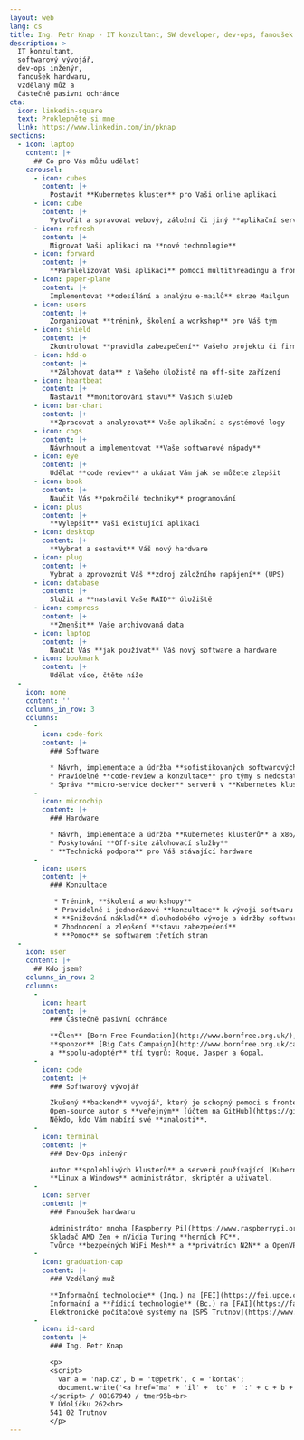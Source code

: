 ```yaml
---
layout: web
lang: cs
title: Ing. Petr Knap - IT konzultant, SW developer, dev-ops, fanoušek HW
description: >
  IT konzultant,
  softwarový vývojář,
  dev-ops inženýr,
  fanoušek hardwaru,
  vzdělaný můž a
  částečně pasivní ochránce
cta:
  icon: linkedin-square
  text: Proklepněte si mne
  link: https://www.linkedin.com/in/pknap
sections:
  - icon: laptop
    content: |+
      ## Co pro Vás můžu udělat?
    carousel:
      - icon: cubes
        content: |+
          Postavit **Kubernetes kluster** pro Vaši online aplikaci
      - icon: cube
        content: |+
          Vytvořit a spravovat webový, záložní či jiný **aplikační server**
      - icon: refresh
        content: |+
          Migrovat Vaši aplikaci na **nové technologie**
      - icon: forward
        content: |+
          **Paralelizovat Vaši aplikaci** pomocí multithreadingu a front
      - icon: paper-plane
        content: |+
          Implementovat **odesílání a analýzu e-mailů** skrze Mailgun
      - icon: users
        content: |+
          Zorganizovat **trénink, školení a workshop** pro Váš tým
      - icon: shield
        content: |+
          Zkontrolovat **pravidla zabezpečení** Vašeho projektu či firmy
      - icon: hdd-o
        content: |+
          **Zálohovat data** z Vašeho úložistě na off-site zařízení
      - icon: heartbeat
        content: |+
          Nastavit **monitorování stavu** Vašich služeb
      - icon: bar-chart
        content: |+
          **Zpracovat a analyzovat** Vaše aplikační a systémové logy
      - icon: cogs
        content: |+
          Návrhnout a implementovat **Vaše softwarové nápady**
      - icon: eye
        content: |+
          Udělat **code review** a ukázat Vám jak se můžete zlepšit
      - icon: book
        content: |+
          Naučit Vás **pokročilé techniky** programování
      - icon: plus
        content: |+
          **Vylepšit** Vaši existující aplikaci
      - icon: desktop
        content: |+
          **Vybrat a sestavit** Váš nový hardware
      - icon: plug
        content: |+
          Vybrat a zprovoznit Váš **zdroj záložního napájení** (UPS)
      - icon: database
        content: |+
          Složit a **nastavit Vaše RAID** úložiště
      - icon: compress
        content: |+
          **Zmenšit** Vaše archivovaná data
      - icon: laptop
        content: |+
          Naučit Vás **jak používat** Váš nový software a hardware
      - icon: bookmark
        content: |+
          Udělat více, čtěte níže
  -
    icon: none
    content: ''
    columns_in_row: 3
    columns:
      -
        icon: code-fork
        content: |+
          ### Software

          * Návrh, implementace a údržba **sofistikovaných softwarových** systémů
          * Pravidelné **code-review a konzultace** pro týmy s nedostatkem seniorních členů
          * Správa **micro-service docker** serverů v **Kubernetes klusterech**
      -
        icon: microchip
        content: |+
          ### Hardware

          * Návrh, implementace a údržba **Kubernetes klusterů** a x86/ARM **serverů**/počítačů
          * Poskytování **Off-site zálohovací služby**
          * **Technická podpora** pro Váš stávající hardware
      -
        icon: users
        content: |+
          ### Konzultace

           * Trénink, **školení a workshopy**
           * Pravidelné i jednorázové **konzultace** k vývoji softwaru a výběru hardwaru
           * **Snižování nákladů** dlouhodobého vývoje a údržby softwaru a hardwaru
           * Zhodnocení a zlepšení **stavu zabezpečení**
           * **Pomoc** se softwarem třetích stran
  -
    icon: user
    content: |+
      ## Kdo jsem?
    columns_in_row: 2
    columns:
      -
        icon: heart
        content: |+
          ### Částečně pasivní ochránce

          **Člen** [Born Free Foundation](http://www.bornfree.org.uk/),
          **sponzor** [Big Cats Campaign](http://www.bornfree.org.uk/campaigns/big-cats/)
          a **spolu-adoptér** tří tygrů: Roque, Jasper a Gopal.
      -
        icon: code
        content: |+
          ### Softwarový vývojář

          Zkušený **backend** vyvojář, který je schopný pomoci s frontendem.
          Open-source autor s **veřejným** [účtem na GitHub](https://github.com/petrknap).
          Někdo, kdo Vám nabízí své **znalosti**.
      -
        icon: terminal
        content: |+
          ### Dev-Ops inženýr

          Autor **spolehlivých klusterů** a serverů používající [Kubernetes](https://kubernetes.io/), [Docker](https://www.docker.com/) a [Ansible](https://www.ansible.com/).
          **Linux a Windows** administrátor, skriptér a uživatel.
      -
        icon: server
        content: |+
          ### Fanoušek hardwaru

          Administrátor mnoha [Raspberry Pi](https://www.raspberrypi.org/) a virtuálních **serverů**.
          Skladač AMD Zen + nVidia Turing **herních PC**.
          Tvůrce **bezpečných WiFi Mesh** a **privátních N2N** a OpenVPN sítí.
      -
        icon: graduation-cap
        content: |+
          ### Vzdělaný muž

          **Informační technologie** (Ing.) na [FEI](https://fei.upce.cz/) [UPce](https://www.upce.cz/)<br>
          Informační a **řídicí technologie** (Bc.) na [FAI](https://fai.utb.cz/) [UTB](https://www.utb.cz/)<br>
          Elektronické počítačové systémy na [SPŠ Trutnov](https://www.spstrutnov.cz/)<br>
      -
        icon: id-card
        content: |+
          ### Ing. Petr Knap

          <p>
          <script>
            var a = 'nap.cz', b = 't@petrk', c = 'kontak';
            document.write('<a href="ma' + 'il' + 'to' + ':' + c + b + a + '">' + c + b + a + '</a>');
          </script> / 08167940 / tmer95b<br>
          V Údolíčku 262<br>
          541 02 Trutnov
          </p>
---
```

